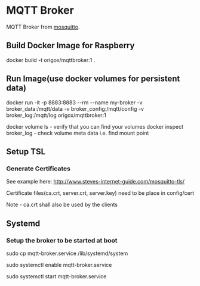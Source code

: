 # MQTT Broker

MQTT Broker from [mosquitto](https://mosquitto.org/).

## Build Docker Image for Raspberry

docker build -t origox/mqttbroker:1 .

## Run Image(use docker volumes for persistent data)

 docker run -it -p 8883:8883 --rm --name my-broker -v broker_data:/mqtt/data -v broker_config:/mqtt/config -v broker_log:/mqtt/log origox/mqttbroker:1

docker volume ls - verify that you can find your volumes
docker inspect broker_log - check volume meta data i.e. find mount point

## Setup TSL

### Generate Certificates

See example here: http://www.steves-internet-guide.com/mosquitto-tls/

Certificate files(ca.crt, server.crt, server.key) need to be place in config/cert

Note - ca.crt shall also be used by the clients

## Systemd

### Setup the broker to be started at boot

sudo cp mqtt-broker.service /lib/systemd/system

sudo systemctl enable mqtt-broker.service

sudo systemctl start mqtt-broker.service

